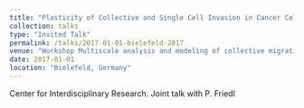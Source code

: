 ```yaml
---
title: "Plasticity of Collective and Single Cell Invasion in Cancer Cells"
collection: talks
type: "Invited Talk"
permalink: /talks/2017-01-01-bielefeld-2017
venue: "Workshop Multiscale analysis and modeling of collective migration in biological systems"
date: 2017-01-01
location: "Bielefeld, Germany"
---
```


Center for Interdisciplinary Research. Joint talk with P. Friedl
